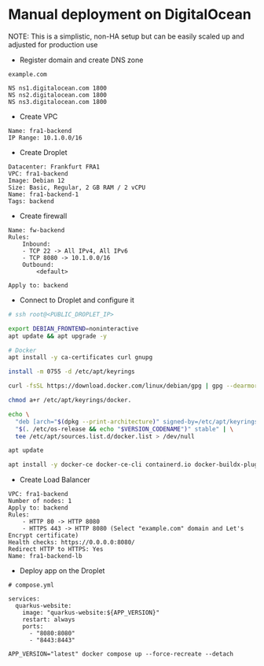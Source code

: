 # Manual deployment on DigitalOcean

NOTE: This is a simplistic, non-HA setup but can be easily scaled up and adjusted for production use

- Register domain and create DNS zone
```
example.com

NS ns1.digitalocean.com 1800
NS ns2.digitalocean.com 1800
NS ns3.digitalocean.com 1800
```

- Create VPC
```
Name: fra1-backend
IP Range: 10.1.0.0/16
```

- Create Droplet
```
Datacenter: Frankfurt FRA1
VPC: fra1-backend
Image: Debian 12
Size: Basic, Regular, 2 GB RAM / 2 vCPU
Name: fra1-backend-1
Tags: backend
```

- Create firewall
```
Name: fw-backend
Rules:
    Inbound:
    - TCP 22 -> All IPv4, All IPv6
    - TCP 8080 -> 10.1.0.0/16
    Outbound:
        <default>

Apply to: backend
```

- Connect to Droplet and configure it
```sh
# ssh root@<PUBLIC_DROPLET_IP>

export DEBIAN_FRONTEND=noninteractive
apt update && apt upgrade -y

# Docker
apt install -y ca-certificates curl gnupg

install -m 0755 -d /etc/apt/keyrings

curl -fsSL https://download.docker.com/linux/debian/gpg | gpg --dearmor -o /etc/apt/keyrings/docker.gpg

chmod a+r /etc/apt/keyrings/docker.

echo \
  "deb [arch="$(dpkg --print-architecture)" signed-by=/etc/apt/keyrings/docker.gpg] https://download.docker.com/linux/debian \
  "$(. /etc/os-release && echo "$VERSION_CODENAME")" stable" | \
  tee /etc/apt/sources.list.d/docker.list > /dev/null

apt update

apt install -y docker-ce docker-ce-cli containerd.io docker-buildx-plugin docker-compose-plugin
```

- Create Load Balancer
```
VPC: fra1-backend
Number of nodes: 1
Apply to: backend
Rules:
    - HTTP 80 -> HTTP 8080
    - HTTPS 443 -> HTTP 8080 (Select "example.com" domain and Let's Encrypt certificate) 
Health checks: https://0.0.0.0:8080/
Redirect HTTP to HTTPS: Yes
Name: fra1-backend-lb
```

- Deploy app on the Droplet
```
# compose.yml

services:
  quarkus-website:
    image: "quarkus-website:${APP_VERSION}"
    restart: always
    ports:
      - "8080:8080"
      - "8443:8443"
```

```
APP_VERSION="latest" docker compose up --force-recreate --detach
```

